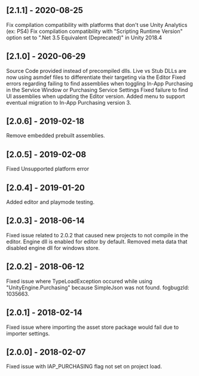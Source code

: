 ## [2.1.1] - 2020-08-25
Fix compilation compatibility with platforms that don't use Unity Analytics (ex: PS4)
Fix compilation compatibility with "Scripting Runtime Version" option set to ".Net 3.5 Equivalent (Deprecated)" in Unity 2018.4

## [2.1.0] - 2020-06-29
Source Code provided instead of precompiled dlls.
Live vs Stub DLLs are now using asmdef files to differentiate their targeting via the Editor
Fixed errors regarding failing to find assemblies when toggling In-App Purchasing in the Service Window or Purchasing Service Settings
Fixed failure to find UI assemblies when updating the Editor version.
Added menu to support eventual migration to In-App Purchasing version 3.

## [2.0.6] - 2019-02-18
Remove embedded prebuilt assemblies.

## [2.0.5] - 2019-02-08
Fixed Unsupported platform error

## [2.0.4] - 2019-01-20
Added editor and playmode testing.

## [2.0.3] - 2018-06-14
Fixed issue related to 2.0.2 that caused new projects to not compile in the editor. 
Engine dll is enabled for editor by default.
Removed meta data that disabled engine dll for windows store.

## [2.0.2] - 2018-06-12
Fixed issue where TypeLoadException occured while using "UnityEngine.Purchasing" because SimpleJson was not found. fogbugzId: 1035663.

## [2.0.1] - 2018-02-14
Fixed issue where importing the asset store package would fail due to importer settings.

## [2.0.0] - 2018-02-07
Fixed issue with IAP_PURCHASING flag not set on project load.
